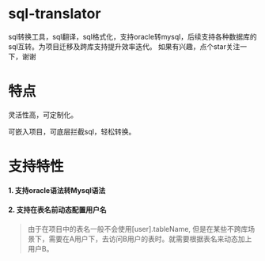 # sql-translator
sql转换工具，sql翻译，sql格式化，支持oracle转mysql，后续支持各种数据库的sql互转。为项目迁移及跨库支持提升效率迭代。 如果有兴趣，点个star关注一下，谢谢

# 特点

灵活性高，可定制化。

可嵌入项目，可底层拦截sql，轻松转换。

# 支持特性
#### 1. 支持oracle语法转Mysql语法

#### 2. 支持在表名前动态配置用户名
> 由于在项目中的表名一般不会使用[user].tableName, 但是在某些不跨库场景下，需要在A用户下，去访问B用户的表时。就需要根据表名来动态加上用户B。


